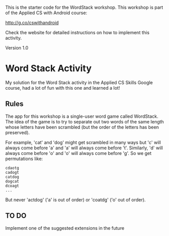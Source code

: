 This is the starter code for the WordStack workshop. 
This workshop is part of the Applied CS with Android course:

http://g.co/cswithandroid

Check the website for detailed instructions on how to implement this activity.

Version 1.0

# Word Stack Activity
My solution for the Word Stack activity in the Applied CS Skills Google course, had a lot of fun with this one and learned a lot!

## Rules
The app for this workshop is a single-user word game called WordStack. The idea of the game is to try to separate out two words
of the same length whose letters have been scrambled (but the order of the letters has been preserved).

For example, 'cat' and 'dog' might get scrambled in many ways but 'c' will always come before 'a' and 'a' will always come before 't'. Similarly, 'd' will always come before 'o' and 'o' will always come before 'g'. So we get permutations like:

    cdaotg
    cadogt
    catdog
    dogcat
    dcoagt
    ...

But never 'actdog' ('a' is out of order) or 'coatdg' ('o' out of order).

## TO DO
Implement one of the suggested extensions in the future

